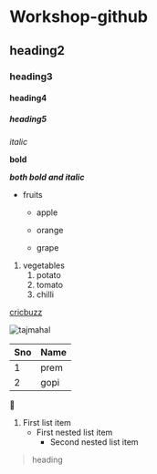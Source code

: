 # Workshop-github
## heading2
### heading3
#### heading4
##### heading5
*italic* 

**bold** 

***both bold and italic***

* fruits

  * apple
  
  * orange
  
  * grape
1. vegetables
   1. potato
   2. tomato
   3. chilli
  
[cricbuzz](https://www.cricbuzz.com/)

![tajmahal](
https://th-thumbnailer.cdn-si-edu.com/CbddkFFO3OB80rRz83Iiuf-Z0FY=/1000x750/filters:no_upscale():focal(1471x1061:1472x1062)/https://tf-cmsv2-smithsonianmag-media.s3.amazonaws.com/filer/b6/30/b630b48b-7344-4661-9264-186b70531bdc/istock-478831658.jpg)

Sno|Name
----|----
1|prem
2|gopi

👻

<!-- hide -->

1. First list item
   - First nested list item
     - Second nested list item
> heading

